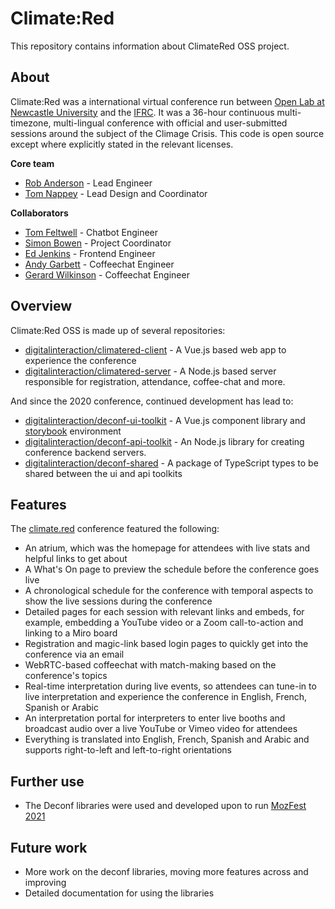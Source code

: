 # Climate:Red

This repository contains information about ClimateRed OSS project.

## About

Climate:Red was a international virtual conference run between [Open Lab at Newcastle University](http://openlab.ncl.ac.uk) and the [IFRC](https://ifrc.org/).
It was a 36-hour continuous multi-timezone, multi-lingual conference with official and user-submitted sessions around the subject of the Climage Crisis.
This code is open source except where explicitly stated in the relevant licenses.

**Core team**

- [Rob Anderson](https://www.r0b.io/) - Lead Engineer
- [Tom Nappey](https://openlab.ncl.ac.uk/people/tom-nappey/) - Lead Design and Coordinator

**Collaborators**

- [Tom Feltwell](https://openlab.ncl.ac.uk/people/tom-feltwell/) - Chatbot Engineer
- [Simon Bowen](https://openlab.ncl.ac.uk/people/simon-bowen/) - Project Coordinator
- [Ed Jenkins](https://edjenkins.co.uk/) - Frontend Engineer
- [Andy Garbett](http://andygarbett.co.uk/) - Coffeechat Engineer
- [Gerard Wilkinson](https://gerardwilkinson.com/) - Coffeechat Engineer

## Overview

Climate:Red OSS is made up of several repositories:

- [digitalinteraction/climatered-client](https://github.com/digitalinteraction/climatered-client) -
  A Vue.js based web app to experience the conference
- [digitalinteraction/climatered-server](https://github.com/digitalinteraction/climatered-server) -
  A Node.js based server responsible for registration, attendance, coffee-chat and more.

And since the 2020 conference, continued development has lead to:

- [digitalinteraction/deconf-ui-toolkit](https://github.com/digitalinteraction/deconf-ui-toolkit) -
  A Vue.js component library and [storybook](https://deconf.openlab.dev/) environment
- [digitalinteraction/deconf-api-toolkit](https://github.com/digitalinteraction/deconf-api-toolkit) -
  An Node.js library for creating conference backend servers.
- [digitalinteraction/deconf-shared](https://github.com/digitalinteraction/deconf-shared) - 
  A package of TypeScript types to be shared between the ui and api toolkits

## Features

The [climate.red](https://climate.red) conference featured the following:

- An atrium, which was the homepage for attendees with live stats and helpful links to get about
- A What's On page to preview the schedule before the conference goes live
- A chronological schedule for the conference with temporal aspects to show the live sessions during the conference
- Detailed pages for each session with relevant links and embeds, for example, embedding a YouTube video or a Zoom call-to-action and linking to a Miro board
- Registration and magic-link based login pages to quickly get into the conference via an email
- WebRTC-based coffeechat with match-making based on the conference's topics
- Real-time interpretation during live events, so attendees can tune-in to live interpretation and experience the conference in English, French, Spanish or Arabic
- An interpretation portal for interpreters to enter live booths and broadcast audio over a live YouTube or Vimeo video for attendees
- Everything is translated into English, French, Spanish and Arabic and supports right-to-left and left-to-right orientations


## Further use

- The Deconf libraries were used and developed upon to run [MozFest 2021](https://www.mozillafestival.org/en/)

## Future work

- More work on the deconf libraries, moving more features across and improving
- Detailed documentation for using the libraries
